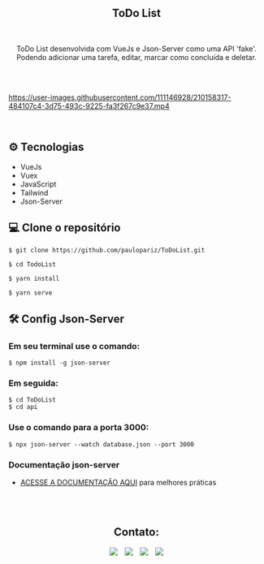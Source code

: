 <h2 align="center">ToDo List</h2>

<br>

<p align="center">ToDo List desenvolvida com VueJs e Json-Server como uma API 'fake'. Podendo adicionar uma tarefa, editar, marcar como concluída e deletar.</p>

<br><br>

https://user-images.githubusercontent.com/111146928/210158317-484107c4-3d75-493c-9225-fa3f267c9e37.mp4




<br>

## ⚙️ Tecnologias
- VueJs
- Vuex
- JavaScript
- Tailwind
- Json-Server

## 💻 Clone o repositório
````
$ git clone https://github.com/paulopariz/ToDoList.git
`````
````
$ cd TodoList
`````
````
$ yarn install
`````
````
$ yarn serve
`````

## 🛠️ Config Json-Server
### Em seu terminal use o comando:
```
$ npm install -g json-server
```
### Em seguida:
```
$ cd ToDoList
$ cd api
```
### Use o comando para a porta 3000:
````
$ npx json-server --watch database.json --port 3000
````
### Documentação json-server
- <a href="https://github.com/typicode/json-server">ACESSE A DOCUMENTAÇÃO AQUI</a> para melhores práticas


<br><br>

<h2 align="center">Contato:</h2>
<div align="center">

 <a href= "https://api.whatsapp.com/send?phone=5544999575376"><img src="https://img.icons8.com/material-outlined/24/7950F2/whatsapp--v1.png"/></a> <a href="https://www.instagram.com/parizpaulo_/" style="margin-left:10px"><img src="https://img.icons8.com/material-outlined/24/7950F2/instagram-new--v1.png"/></a> <a href="paulopariz01@gmail.com" style="margin-left:10px"><img src="https://img.icons8.com/material-rounded/24/7950F2/filled-message.png"/></a> <a href="https://www.linkedin.com/in/paulopariz/" style="margin-left:10px"><img src="https://img.icons8.com/material-sharp/24/7950F2/linkedin--v1.png"/></a>

 </div>

